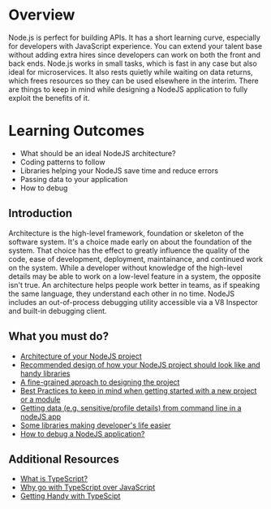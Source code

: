 # Overview
Node.js is perfect for building APIs. It has a short learning curve, especially for developers with JavaScript experience. You can extend your talent base without adding extra hires since developers can work on both the front and back ends. Node.js works in small tasks, which is fast in any case but also ideal for microservices. It also rests quietly while waiting on data returns, which frees resources so they can be used elsewhere in the interim. There are things to keep in mind while designing a NodeJS application to fully exploit the benefits of it.

# Learning Outcomes
- What should be an ideal NodeJS architecture?
- Coding patterns to follow
- Libraries helping your NodeJS save time and reduce errors
- Passing data to your application
- How to debug

## Introduction
Architecture is the high-level framework, foundation or skeleton of the software system. It's a choice made early on about the foundation of the system. That choice has the effect to greatly influence the quality of the code, ease of development, deployment, maintainance, and continued work on the system. While a developer without knowledge of the high-level details may be able to work on a low-level feature in a system, the opposite isn't true. An architecture helps people work better in teams, as if speaking the same language, they understand each other in no time. NodeJS includes an out-of-process debugging utility accessible via a V8 Inspector and built-in debugging client.

## What you must do?
- [Architecture of your NodeJS project](https://blog.logrocket.com/the-perfect-architecture-flow-for-your-next-node-js-project/)
- [Recommended design of how your NodeJS project should look like and handy libraries](https://medium.com/codebase/structure-of-a-nodejs-api-project-cdecb46ef3f8)
- [A fine-grained aproach to designing the project](https://softwareontheroad.com/ideal-nodejs-project-structure/)
- [Best Practices to keep in mind when getting started with a new project or a module](https://github.com/goldbergyoni/nodebestpractices)
- [Getting data (e.g. sensitive/profile details) from command line in a nodeJS app](https://nodejs.org/en/knowledge/command-line/how-to-parse-command-line-arguments/)
- [Some libraries making developer's life easier](https://www.codementor.io/@ashish1dev/list-of-useful-nodejs-modules-du107mcv3)
- [How to debug a NodeJS application?](https://itnext.io/the-absolute-easiest-way-to-debug-node-js-with-vscode-2e02ef5b1bad)

## Additional Resources
- [What is TypeScript?](https://www.edureka.co/blog/what-is-typescript/)
- [Why go with TypeScript over JavaScript](https://dzone.com/articles/what-is-typescript-and-why-use-it)
- [Getting Handy with TypeScipt](https://blog.teamtreehouse.com/getting-started-typescript)
